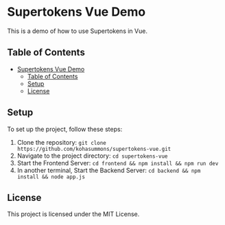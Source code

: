 # Supertokens Vue Demo

This is a demo of how to use Supertokens in Vue.

## Table of Contents

- [Supertokens Vue Demo](#supertokens-vue-demo)
  - [Table of Contents](#table-of-contents)
  - [Setup](#setup)
  - [License](#license)

## Setup

To set up the project, follow these steps:

1. Clone the repository: `git clone https://github.com/kohasummons/supertokens-vue.git`
2. Navigate to the project directory: `cd supertokens-vue`
3. Start the Frontend Server: `cd frontend && npm install && npm run dev`
4. In another terminal, Start the Backend Server: `cd backend && npm install && node app.js`


## License

This project is licensed under the MIT License.